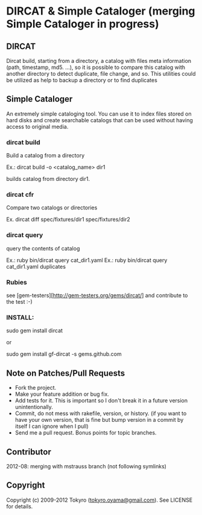 # DIRCAT & Simple Cataloger (merging Simple Cataloger in progress)

## DIRCAT

Dircat build, starting from a directory, a catalog with files
meta information (path, timestamp, md5. ...), so it is possible to compare
this catalog with another directory to detect duplicate, file change, and so.
This utilities could be utilized as help to backup a directory
or to find duplicates

## Simple Cataloger

An extremely simple cataloging tool. You can use it to index files stored on
hard disks and create searchable catalogs that can be used without
having access to original media.

### dircat build

Build a catalog from a directory

Ex.: dircat build -o <catalog_name> dir1

builds catalog from directory dir1.

### dircat cfr

Compare two catalogs or directories

Ex. dircat diff spec/fixtures/dir1 spec/fixtures/dir2

### dircat query

query the contents of catalog

Ex.: ruby bin/dircat query cat_dir1.yaml
Ex.: ruby bin/dircat query cat_dir1.yaml duplicates

### Rubies

see [gem-testers][http://gem-testers.org/gems/dircat/]
and contribute to the test :-)

### INSTALL:

sudo gem install dircat

or

sudo gem install gf-dircat -s gems.github.com

## Note on Patches/Pull Requests

* Fork the project.
* Make your feature addition or bug fix.
* Add tests for it. This is important so I don't break it in a
  future version unintentionally.
* Commit, do not mess with rakefile, version, or history.
  (if you want to have your own version, that is fine but bump version in a commit by itself I can ignore when I pull)
* Send me a pull request. Bonus points for topic branches.


## Contributor

2012-08: merging with mstrauss branch (not following symlinks)

## Copyright

Copyright (c) 2009-2012 Tokyro (tokyro.oyama@gmail.com). See LICENSE for details.

